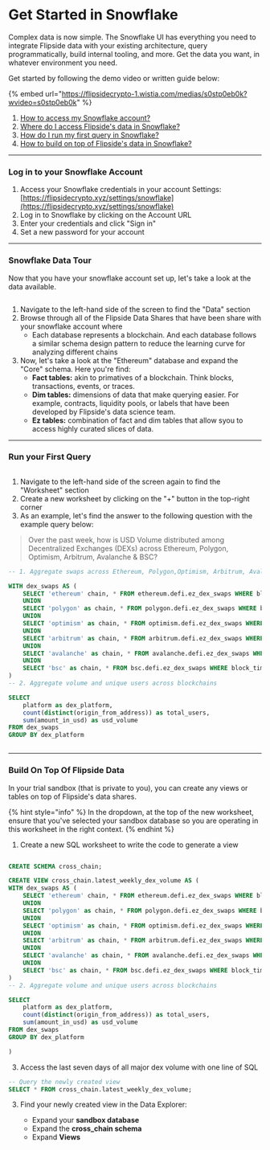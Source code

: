 # Get Started in Snowflake

Complex data is now simple. The Snowflake UI has everything you need to integrate Flipside data with your existing architecture, query programmatically, build internal tooling, and more. Get the data you want, in whatever environment you need.&#x20;

Get started by following the demo video or written guide below:

{% embed url="https://flipsidecrypto-1.wistia.com/medias/s0stp0eb0k?wvideo=s0stp0eb0k" %}

1. [How to access my Snowflake account? ](get-started-in-snowflake.md#log-in-to-your-snowflake-account)
2. [Where do I access Flipside's data in Snowflake?](get-started-in-snowflake.md#snowflake-data-tour)
3. [How do I run my first query in Snowflake?](get-started-in-snowflake.md#run-your-first-query)
4. [How to build on top of Flipside's data in Snowflake?](get-started-in-snowflake.md#build-on-top-of-flipside-data)

***

### Log in to your Snowflake Account

1. Access your Snowflake credentials in your account Settings: [https://flipsidecrypto.xyz/settings/snowflake](https://flipsidecrypto.xyz/settings/snowflake)
2. Log in to Snowflake by clicking on the Account URL&#x20;
3. Enter your credentials and click "Sign in"
4. Set a new password for your account&#x20;

***

### Snowflake Data Tour&#x20;

Now that you have your snowflake account set up, let's take a look at the data available.&#x20;

<figure><img src="../../../../.gitbook/assets/Screenshot 2024-01-16 at 11.02.10 AM.png" alt=""><figcaption></figcaption></figure>

1. Navigate to the left-hand side of the screen to find the "Data" section
2. Browse through all of the Flipside Data Shares that have been share with your snowflake account where
   * Each database represents a blockchain. And each database follows a similar schema design pattern to reduce the learning curve for analyzing different chains
3. Now, let's take a look at the "Ethereum" database and expand the "Core" schema. Here you're find:
   * **Fact tables:** akin to primatives of a blockchain. Think blocks, transactions, events, or traces.&#x20;
   * **Dim tables:** dimensions of data that make querying easier. For example, contracts, liquidity pools, or labels that have been developed by Flipside's data science team.&#x20;
   * **Ez tables:** combination of fact and dim tables that allow syou to access highly curated slices of data.&#x20;

***

### Run your First Query&#x20;

<figure><img src="../../../../.gitbook/assets/Screenshot 2024-01-16 at 11.04.07 AM.png" alt=""><figcaption></figcaption></figure>

1. Navigate to the left-hand side of the screen again to find the "Worksheet" section&#x20;
2. Create a new worksheet by clicking on the "+" button in the top-right corner
3. As an example, let's find the answer to the following question with the example query below:

> Over the past week, how is USD Volume distributed among Decentralized Exchanges (DEXs) across Ethereum, Polygon, Optimism, Arbitrum, Avalanche & BSC?

```sql
-- 1. Aggregate swaps across Ethereum, Polygon,Optimism, Arbitrum, Avalanche, BSC 

WITH dex_swaps AS (
    SELECT 'ethereum' chain, * FROM ethereum.defi.ez_dex_swaps WHERE block_timestamp > current_date - 7
    UNION 
    SELECT 'polygon' as chain, * FROM polygon.defi.ez_dex_swaps WHERE block_timestamp > current_date - 7
    UNION 
    SELECT 'optimism' as chain, * FROM optimism.defi.ez_dex_swaps WHERE block_timestamp > current_date - 7
    UNION
    SELECT 'arbitrum' as chain, * FROM arbitrum.defi.ez_dex_swaps WHERE block_timestamp > current_date - 7
    UNION 
    SELECT 'avalanche' as chain, * FROM avalanche.defi.ez_dex_swaps WHERE block_timestamp > current_date - 7
    UNION 
    SELECT 'bsc' as chain, * FROM bsc.defi.ez_dex_swaps WHERE block_timestamp > current_date - 7
)
-- 2. Aggregate volume and unique users across blockchains

SELECT
    platform as dex_platform,
    count(distinct(origin_from_address)) as total_users, 
    sum(amount_in_usd) as usd_volume
FROM dex_swaps
GROUP BY dex_platform
```

<figure><img src="../../../../.gitbook/assets/Screenshot 2024-01-16 at 11.09.15 AM.png" alt=""><figcaption></figcaption></figure>

***

### Build On Top Of Flipside Data

In your trial sandbox (that is private to you), you can create any views or tables on top of Flipside's data shares.&#x20;

{% hint style="info" %}
In the dropdown, at the top of the new worksheet, ensure that you've selected your sandbox database so you are operating in this worksheet in the right context.&#x20;
{% endhint %}

1.  Create a new SQL worksheet to write the code to generate a view&#x20;

    <figure><img src="../../../../.gitbook/assets/Screenshot 2024-01-16 at 11.11.09 AM (1).png" alt=""><figcaption></figcaption></figure>

```sql
CREATE SCHEMA cross_chain;

CREATE VIEW cross_chain.latest_weekly_dex_volume AS (
WITH dex_swaps AS (
    SELECT 'ethereum' chain, * FROM ethereum.defi.ez_dex_swaps WHERE block_timestamp > current_date - 7
    UNION 
    SELECT 'polygon' as chain, * FROM polygon.defi.ez_dex_swaps WHERE block_timestamp > current_date - 7
    UNION 
    SELECT 'optimism' as chain, * FROM optimism.defi.ez_dex_swaps WHERE block_timestamp > current_date - 7
    UNION    
    SELECT 'arbitrum' as chain, * FROM arbitrum.defi.ez_dex_swaps WHERE block_timestamp > current_date - 7
    UNION 
    SELECT 'avalanche' as chain, * FROM avalanche.defi.ez_dex_swaps WHERE block_timestamp > current_date - 7
    UNION 
    SELECT 'bsc' as chain, * FROM bsc.defi.ez_dex_swaps WHERE block_timestamp > current_date - 7
)
-- 2. Aggregate volume and unique users across blockchains

SELECT
    platform as dex_platform,
    count(distinct(origin_from_address)) as total_users, 
    sum(amount_in_usd) as usd_volume
FROM dex_swaps
GROUP BY dex_platform

)

```

3. Access the last seven days of all major dex volume with one line of SQL&#x20;

```sql
-- Query the newly created view 
SELECT * FROM cross_chain.latest_weekly_dex_volume;
```

3.  Find your newly created view in the Data Explorer:

    * Expand your **sandbox database**&#x20;
    * Expand the **cross\_chain schema**&#x20;
    * Expand **Views**

    <figure><img src="../../../../.gitbook/assets/Screenshot 2024-01-16 at 11.28.35 AM.png" alt=""><figcaption></figcaption></figure>

